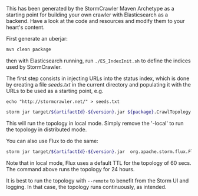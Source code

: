 This has been generated by the StormCrawler Maven Archetype as a starting point for building your own crawler with Elasticsearch as a backend.
Have a look at the code and resources and modify them to your heart's content. 

First generate an uberjar:

``` sh
mvn clean package
```

then with Elasticsearch running, run `./ES_IndexInit.sh` to define the indices used by StormCrawler.

The first step consists in injecting URLs into the status index, which is done by creating a file _seeds.txt_ in the current directory and populating it with the URLs 
to be used as a starting point, e.g. 

`echo "http://stormcrawler.net/" > seeds.txt`

``` sh
storm jar target/${artifactId}-${version}.jar ${package}.CrawlTopology -conf crawler-conf.yaml -local
```

This will run the topology in local mode. Simply remove the '-local' to run the topology in distributed mode.

You can also use Flux to do the same:

``` sh
storm jar target/${artifactId}-${version}.jar  org.apache.storm.flux.Flux --local crawler.flux --sleep 86400000
```

Note that in local mode, Flux uses a default TTL for the topology of 60 secs. The command above runs the topology for 24 hours.

It is best to run the topology with `--remote` to benefit from the Storm UI and logging. In that case, the topology runs continuously, as intended. 
